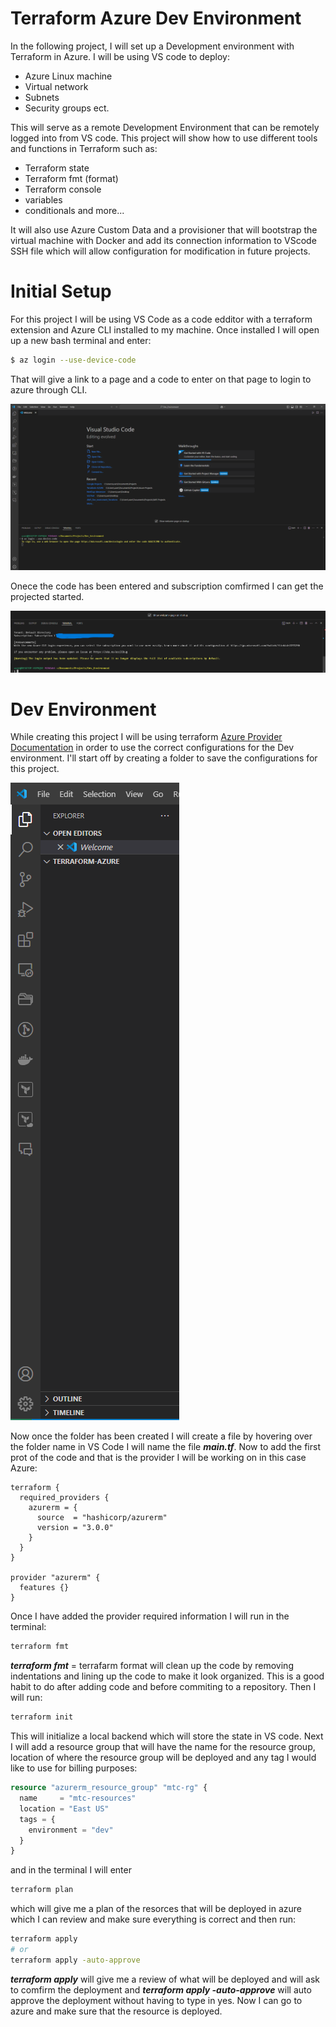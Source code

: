 # Terraform Azure Dev Environment

In the following project, I will set up a Development environment with Terraform in Azure. I will be using VS code to deploy:

* Azure Linux machine
* Virtual network
* Subnets
* Security groups ect.

This will serve as a remote Development Environment that can be remotely logged into from VS code. This project will show how to use different tools and functions in Terraform such as:

* Terraform state
* Terraform fmt (format)
* Terraform console
* variables
* conditionals and more...

It will also use Azure Custom Data and a provisioner that will bootstrap the virtual machine with Docker and add its connection information to VScode SSH file which will allow configuration for modification in future projects.

# Initial Setup

For this project I will be using VS Code as a code edditor with a terraform extension and Azure CLI installed to my machine. Once installed I will open up a new bash terminal and enter:

```bash
$ az login --use-device-code
```
That will give a link to a page and a code to enter on that page to login to azure through CLI.

![Azure Login](https://github.com/EvelioMorales/Terraform-Dev-environment-Azure/blob/main/loginAzure.png)

Onece the code has been entered and subscription comfirmed I can get the projected started.

![subscription comfirmed](https://github.com/EvelioMorales/Terraform-Dev-environment-Azure/blob/main/Sub_Comfirm.png)


# Dev Environment

While creating this project I will be using terraform [Azure Provider Documentation](https://registry.terraform.io/providers/hashicorp/azurerm/latest/docs) in order to use the correct configurations for the Dev environment. I'll start off by creating a folder to save the configurations for this project.

![Floder Created](https://github.com/EvelioMorales/Terraform-Dev-environment-Azure/blob/main/1cjx3KcwI3.png)

Now once the folder has been created I will create a file by hovering over the folder name in VS Code I will name the file *__main.tf__*. Now to add the first prot of the code and that is the provider I will be working on in this case Azure:

```terreform
terraform {
  required_providers {
    azurerm = {
      source  = "hashicorp/azurerm"
      version = "3.0.0"
    }
  }
}

provider "azurerm" {
  features {}
}
```
Once I have added the provider required information I will run in the terminal:

```bash
terraform fmt
```
*__terraform fmt__* = terrafarm format will clean up the code by removing indentations and lining up the code to make it look organized. This is a good habit to do after adding code and before commiting to a repository. Then I will run:

```bash
terraform init
```
This will initialize a local backend which will store the state in VS code. Next I will add a resource group that will have the name for the resource group, location of where the resource group will be deployed and any tag I would like to use for billing purposes:

```terraform
resource "azurerm_resource_group" "mtc-rg" {
  name     = "mtc-resources"
  location = "East US"
  tags = {
    environment = "dev"
  }
}
```
and in the terminal I will enter

```bash
terraform plan
```
which will give me a plan of the resorces that will be deployed in azure which I can review and make sure everything is correct and then run:

```bash
terraform apply
# or
terraform apply -auto-approve
```
*__terraform apply__* will give me a review of what will be deployed and will ask to comfirm the deployment and *__terraform apply -auto-approve__* will auto approve the deployment without having to type in yes. Now I can go to azure and make sure that the resource is deployed. 
